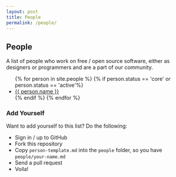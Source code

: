 ```yaml
---
layout: post
title: People
permalink: /people/
---
```


## People

A list of people who work on free / open source software, either as designers or programmers and are a part of our community.

<ul>
  {% for person in site.people %}
    {% if person.status == 'core' or person.status == 'active'%}
      <li><a href="#{{person.slug}}">{{ person.name }}</a></li>
    {% endif %}
  {% endfor %}
</ul>

### Add Yourself

Want to add yourself to this list? Do the following:

* Sign in / up to GitHub
* Fork this repository
* Copy `person-template.md` into the `people` folder, so you have `people/your-name.md`
* Send a pull request
* Voila!
